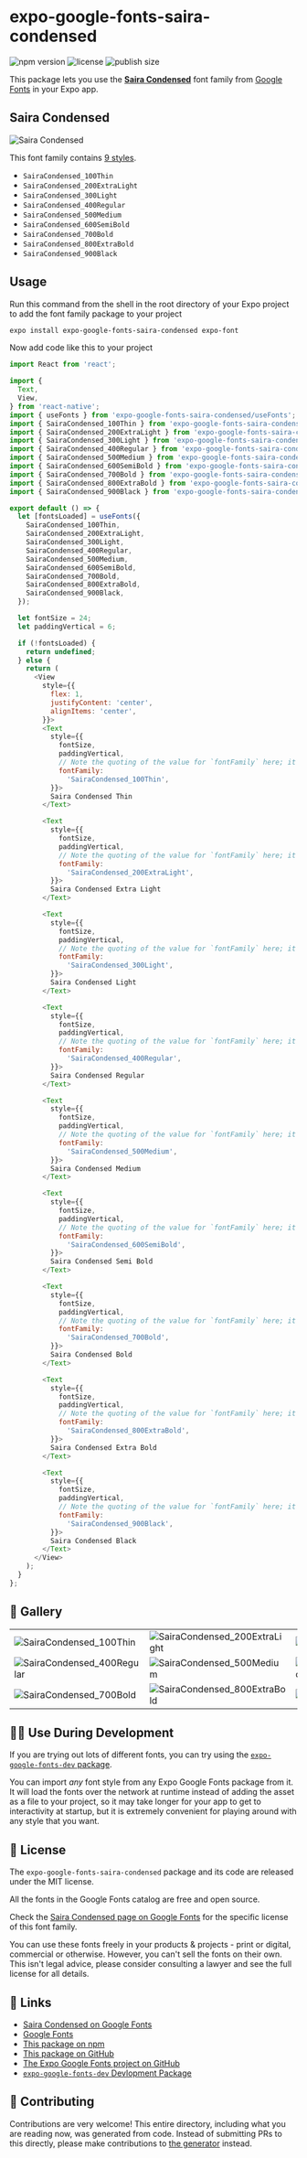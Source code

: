 # expo-google-fonts-saira-condensed

![npm version](https://flat.badgen.net/npm/v/expo-google-fonts-saira-condensed)
![license](https://flat.badgen.net/github/license/expo/google-fonts)
![publish size](https://flat.badgen.net/packagephobia/install/expo-google-fonts-saira-condensed)

This package lets you use the [**Saira Condensed**](https://fonts.google.com/specimen/Saira+Condensed) font family from [Google Fonts](https://fonts.google.com/) in your Expo app.

## Saira Condensed

![Saira Condensed](./font-family.png)

This font family contains [9 styles](#-gallery).

- `SairaCondensed_100Thin`
- `SairaCondensed_200ExtraLight`
- `SairaCondensed_300Light`
- `SairaCondensed_400Regular`
- `SairaCondensed_500Medium`
- `SairaCondensed_600SemiBold`
- `SairaCondensed_700Bold`
- `SairaCondensed_800ExtraBold`
- `SairaCondensed_900Black`

## Usage

Run this command from the shell in the root directory of your Expo project to add the font family package to your project
```sh
expo install expo-google-fonts-saira-condensed expo-font
```

Now add code like this to your project
```js
import React from 'react';

import {
  Text,
  View,
} from 'react-native';
import { useFonts } from 'expo-google-fonts-saira-condensed/useFonts';
import { SairaCondensed_100Thin } from 'expo-google-fonts-saira-condensed/100Thin';
import { SairaCondensed_200ExtraLight } from 'expo-google-fonts-saira-condensed/200ExtraLight';
import { SairaCondensed_300Light } from 'expo-google-fonts-saira-condensed/300Light';
import { SairaCondensed_400Regular } from 'expo-google-fonts-saira-condensed/400Regular';
import { SairaCondensed_500Medium } from 'expo-google-fonts-saira-condensed/500Medium';
import { SairaCondensed_600SemiBold } from 'expo-google-fonts-saira-condensed/600SemiBold';
import { SairaCondensed_700Bold } from 'expo-google-fonts-saira-condensed/700Bold';
import { SairaCondensed_800ExtraBold } from 'expo-google-fonts-saira-condensed/800ExtraBold';
import { SairaCondensed_900Black } from 'expo-google-fonts-saira-condensed/900Black';

export default () => {
  let [fontsLoaded] = useFonts({
    SairaCondensed_100Thin,
    SairaCondensed_200ExtraLight,
    SairaCondensed_300Light,
    SairaCondensed_400Regular,
    SairaCondensed_500Medium,
    SairaCondensed_600SemiBold,
    SairaCondensed_700Bold,
    SairaCondensed_800ExtraBold,
    SairaCondensed_900Black,
  });

  let fontSize = 24;
  let paddingVertical = 6;

  if (!fontsLoaded) {
    return undefined;
  } else {
    return (
      <View
        style={{
          flex: 1,
          justifyContent: 'center',
          alignItems: 'center',
        }}>
        <Text
          style={{
            fontSize,
            paddingVertical,
            // Note the quoting of the value for `fontFamily` here; it expects a string!
            fontFamily:
              'SairaCondensed_100Thin',
          }}>
          Saira Condensed Thin
        </Text>

        <Text
          style={{
            fontSize,
            paddingVertical,
            // Note the quoting of the value for `fontFamily` here; it expects a string!
            fontFamily:
              'SairaCondensed_200ExtraLight',
          }}>
          Saira Condensed Extra Light
        </Text>

        <Text
          style={{
            fontSize,
            paddingVertical,
            // Note the quoting of the value for `fontFamily` here; it expects a string!
            fontFamily:
              'SairaCondensed_300Light',
          }}>
          Saira Condensed Light
        </Text>

        <Text
          style={{
            fontSize,
            paddingVertical,
            // Note the quoting of the value for `fontFamily` here; it expects a string!
            fontFamily:
              'SairaCondensed_400Regular',
          }}>
          Saira Condensed Regular
        </Text>

        <Text
          style={{
            fontSize,
            paddingVertical,
            // Note the quoting of the value for `fontFamily` here; it expects a string!
            fontFamily:
              'SairaCondensed_500Medium',
          }}>
          Saira Condensed Medium
        </Text>

        <Text
          style={{
            fontSize,
            paddingVertical,
            // Note the quoting of the value for `fontFamily` here; it expects a string!
            fontFamily:
              'SairaCondensed_600SemiBold',
          }}>
          Saira Condensed Semi Bold
        </Text>

        <Text
          style={{
            fontSize,
            paddingVertical,
            // Note the quoting of the value for `fontFamily` here; it expects a string!
            fontFamily:
              'SairaCondensed_700Bold',
          }}>
          Saira Condensed Bold
        </Text>

        <Text
          style={{
            fontSize,
            paddingVertical,
            // Note the quoting of the value for `fontFamily` here; it expects a string!
            fontFamily:
              'SairaCondensed_800ExtraBold',
          }}>
          Saira Condensed Extra Bold
        </Text>

        <Text
          style={{
            fontSize,
            paddingVertical,
            // Note the quoting of the value for `fontFamily` here; it expects a string!
            fontFamily:
              'SairaCondensed_900Black',
          }}>
          Saira Condensed Black
        </Text>
      </View>
    );
  }
};

```

## 🔡 Gallery


||||
|-|-|-|
|![SairaCondensed_100Thin](.//100Thin/SairaCondensed_100Thin.ttf.png)|![SairaCondensed_200ExtraLight](.//200ExtraLight/SairaCondensed_200ExtraLight.ttf.png)|![SairaCondensed_300Light](.//300Light/SairaCondensed_300Light.ttf.png)||
|![SairaCondensed_400Regular](.//400Regular/SairaCondensed_400Regular.ttf.png)|![SairaCondensed_500Medium](.//500Medium/SairaCondensed_500Medium.ttf.png)|![SairaCondensed_600SemiBold](.//600SemiBold/SairaCondensed_600SemiBold.ttf.png)||
|![SairaCondensed_700Bold](.//700Bold/SairaCondensed_700Bold.ttf.png)|![SairaCondensed_800ExtraBold](.//800ExtraBold/SairaCondensed_800ExtraBold.ttf.png)|![SairaCondensed_900Black](.//900Black/SairaCondensed_900Black.ttf.png)||


## 👩‍💻 Use During Development

If you are trying out lots of different fonts, you can try using the [`expo-google-fonts-dev` package](https://github.com/freeboub/google-fonts/tree/master/font-packages/dev#readme).

You can import *any* font style from any Expo Google Fonts package from it. It will load the fonts
over the network at runtime instead of adding the asset as a file to your project, so it may take longer
for your app to get to interactivity at startup, but it is extremely convenient
for playing around with any style that you want.

## 📖 License

The `expo-google-fonts-saira-condensed` package and its code are released under the MIT license.

All the fonts in the Google Fonts catalog are free and open source.

Check the [Saira Condensed page on Google Fonts](https://fonts.google.com/specimen/Saira+Condensed) for the specific license of this font family.

You can use these fonts freely in your products & projects - print or digital, commercial or otherwise. However, you can't sell the fonts on their own. This isn't legal advice, please consider consulting a lawyer and see the full license for all details.

## 🔗 Links

- [Saira Condensed on Google Fonts](https://fonts.google.com/specimen/Saira+Condensed)
- [Google Fonts](https://fonts.google.com/)
- [This package on npm](https://www.npmjs.com/package/expo-google-fonts-saira-condensed)
- [This package on GitHub](https://github.com/freeboub/google-fonts/tree/master/font-packages/saira-condensed)
- [The Expo Google Fonts project on GitHub](https://github.com/freeboub/google-fonts)
- [`expo-google-fonts-dev` Devlopment Package](https://github.com/freeboub/google-fonts/tree/master/font-packages/dev)

## 🤝 Contributing

Contributions are very welcome! This entire directory, including what you are reading now, was generated from code. Instead of submitting PRs to this directly, please make contributions to [the generator](https://github.com/freeboub/google-fonts/tree/master/packages/generator) instead.
